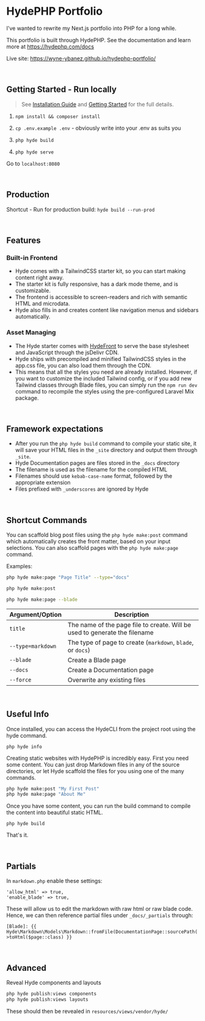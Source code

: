 # HydePHP Portfolio

I've wanted to rewrite my Next.js portfolio into PHP for a long while.

This portfolio is built through HydePHP. See the documentation and learn more at https://hydephp.com/docs

Live site: https://wyne-ybanez.github.io/hydephp-portfolio/

&nbsp;

## Getting Started - Run locally

> See [Installation Guide](https://hydephp.com/docs/1.x/installation) and [Getting Started](https://hydephp.com/docs/1.x/getting-started) for the full details.

1. `npm install && composer install`

2. `cp .env.example .env` - obviously write into your .env as suits you

3. `php hyde build`

4. `php hyde serve`

Go to `localhost:8080`

&nbsp;

## Production

Shortcut - Run for production build: `hyde build --run-prod`

&nbsp;

## Features

### Built-in Frontend

- Hyde comes with a TailwindCSS starter kit, so you can start making content right away.
- The starter kit is fully responsive, has a dark mode theme, and is customizable.
- The frontend is accessible to screen-readers and rich with semantic HTML and microdata.
- Hyde also fills in and creates content like navigation menus and sidebars automatically.

### Asset Managing

- The Hyde starter comes with [HydeFront](https://github.com/hydephp/hydefront) to serve the base stylesheet and JavaScript through the jsDelivr CDN.
- Hyde ships with precompiled and minified TailwindCSS styles in the app.css file, you can also load them through the CDN.
- This means that all the styles you need are already installed. However, if you want to customize the included Tailwind config, or if you add new Tailwind classes through Blade files, you can simply run the `npm run dev` command to recompile the styles using the pre-configured Laravel Mix package.

&nbsp;

## Framework expectations

- After you run the `php hyde build` command to compile your static site, it will save your HTML files in the `_site` directory and output them through `_site`.
- Hyde Documentation pages are files stored in the `_docs` directory
- The filename is used as the filename for the compiled HTML
- Filenames should use `kebab-case-name` format, followed by the appropriate extension
- Files prefixed with `_underscores` are ignored by Hyde

&nbsp;

## Shortcut Commands

You can scaffold blog post files using the `php hyde make:post` command which automatically creates the front matter, based on your input selections. You can also scaffold pages with the `php hyde make:page` command.

Examples:

```bash
php hyde make:page "Page Title" --type="docs"

php hyde make:post

php hyde make:page --blade
```

| Argument/Option   | Description                                                                |
| ----------------- | -------------------------------------------------------------------------- |
| `title`           | The name of the page file to create. Will be used to generate the filename |
| `--type=markdown` | The type of page to create (`markdown`, `blade`, or `docs`)                |
| `--blade`         | Create a Blade page                                                        |
| `--docs`          | Create a Documentation page                                                |
| `--force`         | Overwrite any existing files                                               |

&nbsp;

## Useful Info

Once installed, you can access the HydeCLI from the project root using the hyde command.

`php hyde info`

Creating static websites with HydePHP is incredibly easy. First you need some content. You can just drop Markdown files in any of the source directories, or let Hyde scaffold the files for you using one of the many commands.

```bash
php hyde make:post "My First Post"
php hyde make:page "About Me"
```

Once you have some content, you can run the build command to compile the content into beautiful static HTML.

`php hyde build`

That's it.

&nbsp;

## Partials

In `markdown.php` enable these settings:

```
'allow_html' => true,
'enable_blade' => true,
```

These will allow us to edit the markdown with raw html or raw blade code. Hence, we can then reference partial files under `_docs/_partials` through:

```
[Blade]: {{ Hyde\Markdown\Models\Markdown::fromFile(DocumentationPage::sourcePath('_partials/_appearance'))->toHtml($page::class) }}
```

&nbsp;

## Advanced

Reveal Hyde components and layouts

```bash
php hyde publish:views components
php hyde publish:views layouts
```

These should then be revealed in `resources/views/vendor/hyde/`

